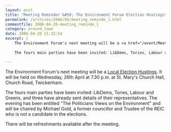 ```yaml
---
layout: post
title: "Meeting Reminder &#58; The Environment Forum Election Hustings"
permalink: /archives/2006/04/meeting_reminde_1.html
commentfile: 2006-04-20-meeting_reminde_1
category: around_town
date: 2006-04-20 21:32:54
excerpt: |
    The Environment Forum's next meeting will be a <a href="/event/Meeting/200604201531.">Local Election Hustings</a> It will be held on Wednesay, 26th April at 7.30 p.m. at St. Mary's Church Hall, Church Road, Twickenham. 
     
    The fours main parties have been invited: LibDems, Tories, Labour and Greens, and three have already sent details of their representatives.  The evening has been entitled "The Politicians Views on the Environment" and will be chaired by Michael Gold, a former councillor and Trustee of the REIC who is not a candidate in the elections.

---
```


The Environment Forum's next meeting will be a [Local Election Hustings](/event/Meeting/200604201531). It will be held on Wednesday, 26th April at 7.30 p.m. at St. Mary's Church Hall, Church Road, Twickenham.

The fours main parties have been invited: LibDems, Tories, Labour and Greens, and three have already sent details of their representatives. The evening has been entitled "The Politicians Views on the Environment" and will be chaired by Michael Gold, a former councillor and Trustee of the REIC who is not a candidate in the elections.

There will be refreshments available after the meeting.
